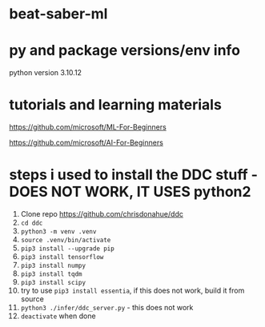 # beat-saber-ml

# py and package versions/env info
python version 3.10.12

# tutorials and learning materials
https://github.com/microsoft/ML-For-Beginners

https://github.com/microsoft/AI-For-Beginners

# steps i used to install the DDC stuff - DOES NOT WORK, IT USES python2
1. Clone repo https://github.com/chrisdonahue/ddc
2. ```cd ddc```
3. ```python3 -m venv .venv```
4. ```source .venv/bin/activate```
5. ```pip3 install --upgrade pip```
6. ```pip3 install tensorflow```
7. ```pip3 install numpy```
8. ```pip3 install tqdm```
9. ```pip3 install scipy```
10. try to use ```pip3 install essentia```, if this does not work, build it from source
11. ```python3 ./infer/ddc_server.py``` - this does not work
12. ```deactivate``` when done
